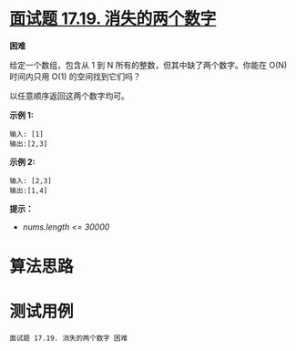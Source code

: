 # [面试题 17.19. 消失的两个数字][cnTitle]

**困难**

给定一个数组，包含从 1 到 N 所有的整数，但其中缺了两个数字。你能在 O(N) 时间内只用 O(1) 的空间找到它们吗？

以任意顺序返回这两个数字均可。

**示例 1:** 

```
输入: [1]
输出:[2,3]
```

**示例 2:** 

```
输入: [2,3]
输出:[1,4]
```

**提示：** 

-  *nums.length <= 30000* 




# 算法思路

# 测试用例
```
面试题 17.19. 消失的两个数字 困难
```

[cnTitle]: https://leetcode-cn.com/problems/missing-two-lcci/
